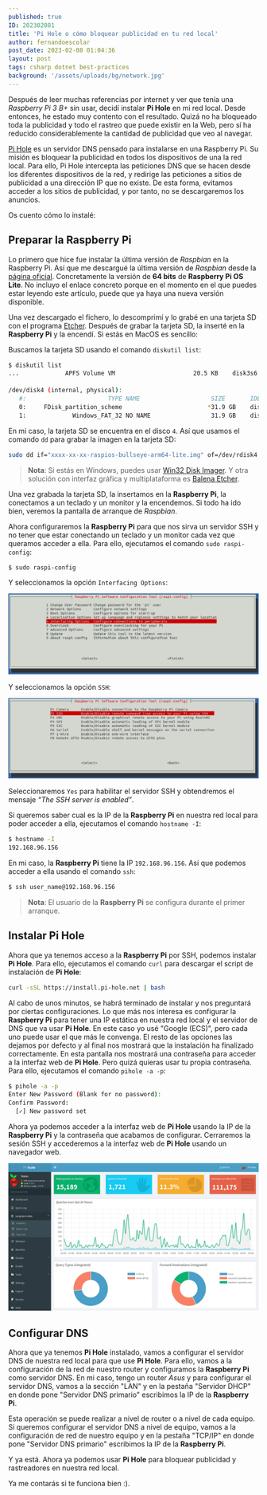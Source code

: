 ```yaml
---
published: true
ID: 202302081
title: 'Pi Hole o cómo bloquear publicidad en tu red local'
author: fernandoescolar
post_date: 2023-02-08 01:04:36
layout: post
tags: csharp dotnet best-practices
background: '/assets/uploads/bg/network.jpg'
---
```


Después de leer muchas referencias por internet y ver que tenía una *Raspberry Pi 3 B+* sin usar, decidí instalar **Pi Hole** en mi red local. Desde entonces, he estado muy contento con el resultado. Quizá no ha bloqueado toda la publicidad y todo el rastreo que puede existir en la Web, pero sí ha reducido considerablemente la cantidad de publicidad que veo al navegar.<!--break-->

[Pi Hole](https://pi-hole.net/) es un servidor DNS pensado para instalarse en una Raspberry Pi. Su misión es bloquear la publicidad en todos los dispositivos de una la red local. Para ello, Pi Hole intercepta las peticiones DNS que se hacen desde los diferentes dispositivos de la red, y redirige las peticiones a sitios de publicidad a una dirección IP que no existe. De esta forma, evitamos acceder a los sitios de publicidad, y por tanto, no se descargaremos los anuncios.

Os cuento cómo lo instalé:

## Preparar la Raspberry Pi

Lo primero que hice fue instalar la última versión de *Raspbian* en la Raspberry Pi. Así que me descargué la última versión de *Raspbian* desde la [página oficial](https://www.raspberrypi.com/software/operating-systems/). Concretamente la versión de **64 bits** de **Raspberry Pi OS Lite**. No incluyo el enlace concreto porque en el momento en el que puedes estar leyendo este artículo, puede que ya haya una nueva versión disponible.

Una vez descargado el fichero, lo descomprimí y lo grabé en una tarjeta SD con el programa [Etcher](https://www.balena.io/etcher/). Después de grabar la tarjeta SD, la inserté en la **Raspberry Pi** y la encendí. Si estás en MacOS es sencillo:

Buscamos la tarjeta SD usando el comando `diskutil list`:

```bash
$ diskutil list
...             APFS Volume VM                      20.5 KB    disk3s6

/dev/disk4 (internal, physical):
   #:                       TYPE NAME                    SIZE       IDENTIFIER
   0:     FDisk_partition_scheme                        *31.9 GB    disk4
   1:             Windows_FAT_32 NO NAME                 31.9 GB    disk4s1
```

En mi caso, la tarjeta SD se encuentra en el disco `4`. Así que usamos el comando `dd` para grabar la imagen en la tarjeta SD:

```bash
sudo dd if="xxxx-xx-xx-raspios-bullseye-arm64-lite.img" of=/dev/rdisk4 bs=1m
```

> **Nota**: Si estás en Windows, puedes usar [Win32 Disk Imager](https://sourceforge.net/projects/win32diskimager/). Y otra solución con interfaz gráfica y multiplataforma es [Balena Etcher](https://www.balena.io/etcher/).

Una vez grabada la tarjeta SD, la insertamos en la **Raspberry Pi**, la conectamos a un teclado y un monitor y la encendemos. Si todo ha ido bien, veremos la pantalla de arranque de *Raspbian*.

Ahora configuraremos la **Raspberry Pi** para que nos sirva un servidor SSH y no tener que estar conectando un teclado y un monitor cada vez que queramos acceder a ella. Para ello, ejecutamos el comando `sudo raspi-config`:

```bash
$ sudo raspi-config
```

Y seleccionamos la opción `Interfacing Options`:

![raspi-config](/assets/uploads/2023/02/raspi_config_menu.png)

Y seleccionamos la opción `SSH`:

![raspi-config](/assets/uploads/2023/02/raspi_config_ssh.png)

Seleccionaremos `Yes` para habilitar el servidor SSH y obtendremos el mensaje *“The SSH server is enabled”*.

Si queremos saber cual es la IP de la **Raspberry Pi** en nuestra red local para poder acceder a ella, ejecutamos el comando `hostname -I`:

```bash
$ hostname -I
192.168.96.156
```

En mi caso, la **Raspberry Pi** tiene la IP `192.168.96.156`. Así que podemos acceder a ella usando el comando `ssh`:

```bash
$ ssh user_name@192.168.96.156
```

> **Nota**: El usuario de la **Raspberry Pi** se configura durante el primer arranque.

## Instalar Pi Hole

Ahora que ya tenemos acceso a la **Raspberry Pi** por SSH, podemos instalar **Pi Hole**. Para ello, ejecutamos el comando `curl` para descargar el script de instalación de **Pi Hole**:

```bash
curl -sSL https://install.pi-hole.net | bash
```

Al cabo de unos minutos, se habrá terminado de instalar y nos preguntará por ciertas configuraciones. Lo que más nos interesa es configurar la **Raspberry Pi** para tener una IP estática en nuestra red local y el servidor de DNS que va usar **Pi Hole**. En este caso yo usé "Google (ECS)", pero cada uno puede usar el que más le convenga. El resto de las opciones las dejamos por defecto y al final nos mostrará que la instalación ha finalizado correctamente. En esta pantalla nos mostrará una contraseña para acceder a la interfaz web de **Pi Hole**. Pero quizá quieras usar tu propia contraseña. Para ello, ejecutamos el comando `pihole -a -p`:

```bash
$ pihole -a -p
Enter New Password (Blank for no password):
Confirm Password:
  [✓] New password set
```

Ahora ya podemos acceder a la interfaz web de **Pi Hole** usando la IP de la **Raspberry Pi** y la contraseña que acabamos de configurar. Cerraremos la sesión SSH y accederemos a la interfaz web de **Pi Hole** usando un navegador web.

![Pi Hole Dashboard](/assets/uploads/2023/02/pihole-dashboard.png)

## Configurar DNS

Ahora que ya tenemos **Pi Hole** instalado, vamos a configurar el servidor DNS de nuestra red local para que use **Pi Hole**. Para ello, vamos a la configuración de la red de nuestro router y configuramos la **Raspberry Pi** como servidor DNS. En mi caso, tengo un router *Asus* y para configurar el servidor DNS, vamos a la sección "LAN" y en la pestaña "Servidor DHCP" en donde pone "Servidor DNS primario" escribimos la IP de la **Raspberry Pi**.

Esta operación se puede realizar a nivel de router o a nivel de cada equipo. Si queremos configurar el servidor DNS a nivel de equipo, vamos a la configuración de red de nuestro equipo y en la pestaña "TCP/IP" en donde pone "Servidor DNS primario" escribimos la IP de la **Raspberry Pi**.

Y ya está. Ahora ya podemos usar **Pi Hole** para bloquear publicidad y rastreadores en nuestra red local.

Ya me contarás si te funciona bien :).